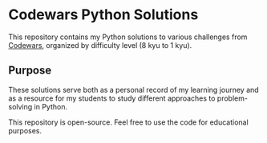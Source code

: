 # Codewars Python Solutions

This repository contains my Python solutions to various challenges from [Codewars](https://www.codewars.com/), organized by difficulty level (8 kyu to 1 kyu). 

## Purpose
These solutions serve both as a personal record of my learning journey and as a resource for my students to study different approaches to problem-solving in Python.


This repository is open-source. Feel free to use the code for educational purposes.
